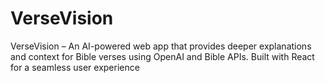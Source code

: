 # VerseVision
VerseVision – An AI-powered web app that provides deeper explanations and context for Bible verses using OpenAI and Bible APIs. Built with React for a seamless user experience
